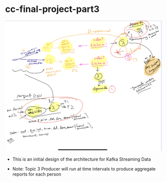 # cc-final-project-part3

<img src="media/initial_arch.png" alt="initial_arch" style="zoom:50%;" />

* This is an initial design of the architecture for Kafka Streaming Data



* Note: Topic 3 Producer will run at time intervals to produce aggregate reports for each person

